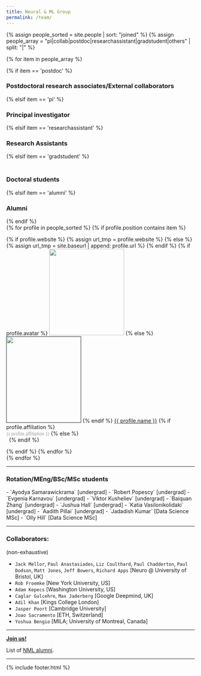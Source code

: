 ```yaml
---
title: Neural & ML Group
permalink: /team/
---
```


{% assign people_sorted = site.people | sort: "joined" %}
{% assign people_array = "pi|collab|postdoc|researchassistant|gradstudent|others" | split: "|" %}


<!--
  {% assign people_array = "pi|postdoc|gradstudent|others" | split: "|" %}
  
{% assign people_sorted = site.people | sort: "joined" %}
<ul>
{% for y in yearsSorted %}
  <li>{{ y.name }}
    <ul>
      {% assign yearTitlesSorted = y.items | sort: "title" %}
      {% for t in yearTitlesSorted %}
      <li>{{ t.title }}</li>
      {% endfor %}
    </ul>
  </li>
{% endfor %}
</ul>-->

{% for item in people_array %}

<div class="pos_header">
{% if item == 'postdoc' %}
<h3>Postdoctoral research associates/External collaborators</h3>
 {% elsif item == 'pi' %}
<h3>Principal investigator</h3>
{% elsif item == 'researchassistant' %}
<h3>Research Assistants</h3>
 {% elsif item == 'gradstudent' %}
<h3><br>Doctoral students</h3>
{% elsif item == 'alumni' %}
<h3>Alumni</h3>
{% endif %}
</div>

<div class="content list people">
  {% for profile in people_sorted %}
    {% if profile.position contains item %}
    <div class="list-item-people">
      <p class="list-post-title">
        {% if profile.website %}
          {% assign url_tmp = profile.website %}
        {% else %}
          {% assign url_tmp = site.baseurl | append: profile.url %}
        {% endif %}
        {% if profile.avatar %}
        <a href="{{url_tmp}}"><img width="200" height="230" src="{{site.baseurl}}/images/people/{{profile.avatar}}"></a>
        {% else %}
        <a href=""><img width="200" height="230" src="http://evansheline.com/wp-content/uploads/2011/02/facebook-Storm-Trooper.jpg"></a>
        {% endif %}
        <a class="name" href="{{url_tmp}}">{{ profile.name }}</a>
        {% if profile.affiliation %}
          <br><small><span style="color:#9d9d9d">{{ profile.affiliation }}</span></small>
        {% else %}
          <br><small><span style="color:#FFFFFF">.</span></small>
        {% endif %}
      </p>
    </div>
    {% endif %}
  {% endfor %}
</div>
{% endfor %}
<hr>
<div class="pos_header">
<h3>Rotation/MEng/BSc/MSc students</h3>
</div>
- `Ayodya Samarawickrama` [undergrad]
- `Robert Popescy` [undergrad]
- `Evgenia Karnavou` [undergrad]
- `Viktor Kusheliev` [undergrad]
- `Baiquan Zhang` [undergrad]
- `Jushua Hall` [undergrad]
- `Katia Vasilonikolidaki` [undergrad]
- `Aadith Pillai` [undergrad]
- `Jadadish Kumar` [Data Science MSc]
- `Olly Hill` [Data Science MSc]

<hr>
<div class="pos_header">
<h3>Collaborators:</h3>
</div>

(non-exhaustive)

- `Jack Mellor`, `Paul Anastasiades`, `Liz Coulthard`, `Paul Chadderton`, `Paul Dodson`, `Matt Jones`, `Jeff Bowers`, `Richard Apps` [Neuro @ University of Bristol, UK]
- `Rob Froemke` [New York University, US]
- `Adam Kepecs` [Washington University, US]
- `‪Caglar Gulcehre‬`, `Max Jaderberg` [Google Deepmind, UK]
- `Adil Khan` [Kings College London]
- `Jasper Poort` [Cambridge University]
- `Joao Sacramento` [ETH, Switzerland]
- `Yoshua Bengio` [MILA; University of Montreal, Canada]



<hr>
<a href="https://neuralml.github.io/joinus/" target="_blank"><b>Join us!</b></a> <br>

List of [NML alumni](/people/alumni).

<hr>

{% include footer.html %}


